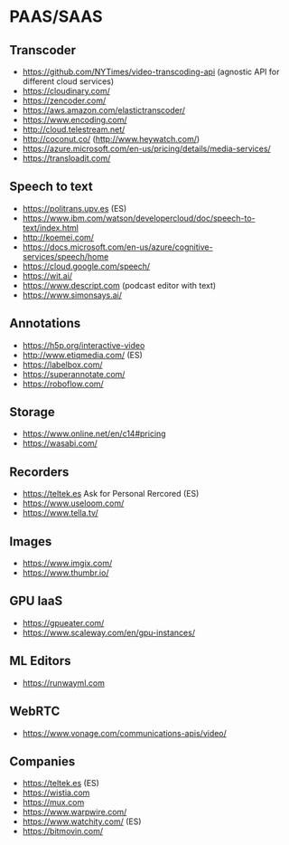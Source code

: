 PAAS/SAAS
=========


Transcoder
-----------

* https://github.com/NYTimes/video-transcoding-api (agnostic API for different cloud services)
* https://cloudinary.com/
* https://zencoder.com/
* https://aws.amazon.com/elastictranscoder/
* https://www.encoding.com/
* http://cloud.telestream.net/
* http://coconut.co/ (http://www.heywatch.com/)
* https://azure.microsoft.com/en-us/pricing/details/media-services/
* https://transloadit.com/


Speech to text
---------------

* https://politrans.upv.es (ES)
* https://www.ibm.com/watson/developercloud/doc/speech-to-text/index.html
* http://koemei.com/
* https://docs.microsoft.com/en-us/azure/cognitive-services/speech/home
* https://cloud.google.com/speech/
* https://wit.ai/
* https://www.descript.com (podcast editor with text)
* https://www.simonsays.ai/

Annotations
-----------

* https://h5p.org/interactive-video
* http://www.etiqmedia.com/ (ES)
* https://labelbox.com/
* https://superannotate.com/
* https://roboflow.com/

Storage
-------

* https://www.online.net/en/c14#pricing
* https://wasabi.com/

Recorders
---------

* https://teltek.es Ask for Personal Rercored (ES)
* https://www.useloom.com/
* https://www.tella.tv/

Images
------

* https://www.imgix.com/
* https://www.thumbr.io/

GPU IaaS
---------

* https://gpueater.com/
* https://www.scaleway.com/en/gpu-instances/

ML Editors
-----------
* https://runwayml.com

WebRTC
------

* https://www.vonage.com/communications-apis/video/


Companies
---------

* https://teltek.es (ES)
* https://wistia.com
* https://mux.com
* https://www.warpwire.com/
* https://www.watchity.com/ (ES)
* https://bitmovin.com/
